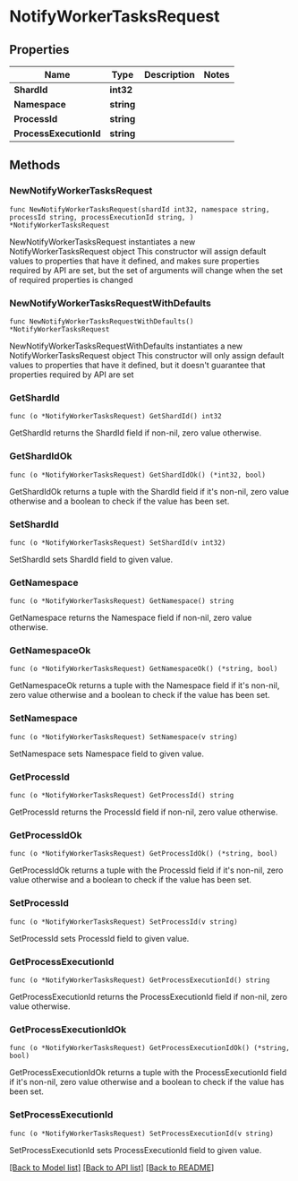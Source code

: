 # NotifyWorkerTasksRequest

## Properties

Name | Type | Description | Notes
------------ | ------------- | ------------- | -------------
**ShardId** | **int32** |  | 
**Namespace** | **string** |  | 
**ProcessId** | **string** |  | 
**ProcessExecutionId** | **string** |  | 

## Methods

### NewNotifyWorkerTasksRequest

`func NewNotifyWorkerTasksRequest(shardId int32, namespace string, processId string, processExecutionId string, ) *NotifyWorkerTasksRequest`

NewNotifyWorkerTasksRequest instantiates a new NotifyWorkerTasksRequest object
This constructor will assign default values to properties that have it defined,
and makes sure properties required by API are set, but the set of arguments
will change when the set of required properties is changed

### NewNotifyWorkerTasksRequestWithDefaults

`func NewNotifyWorkerTasksRequestWithDefaults() *NotifyWorkerTasksRequest`

NewNotifyWorkerTasksRequestWithDefaults instantiates a new NotifyWorkerTasksRequest object
This constructor will only assign default values to properties that have it defined,
but it doesn't guarantee that properties required by API are set

### GetShardId

`func (o *NotifyWorkerTasksRequest) GetShardId() int32`

GetShardId returns the ShardId field if non-nil, zero value otherwise.

### GetShardIdOk

`func (o *NotifyWorkerTasksRequest) GetShardIdOk() (*int32, bool)`

GetShardIdOk returns a tuple with the ShardId field if it's non-nil, zero value otherwise
and a boolean to check if the value has been set.

### SetShardId

`func (o *NotifyWorkerTasksRequest) SetShardId(v int32)`

SetShardId sets ShardId field to given value.


### GetNamespace

`func (o *NotifyWorkerTasksRequest) GetNamespace() string`

GetNamespace returns the Namespace field if non-nil, zero value otherwise.

### GetNamespaceOk

`func (o *NotifyWorkerTasksRequest) GetNamespaceOk() (*string, bool)`

GetNamespaceOk returns a tuple with the Namespace field if it's non-nil, zero value otherwise
and a boolean to check if the value has been set.

### SetNamespace

`func (o *NotifyWorkerTasksRequest) SetNamespace(v string)`

SetNamespace sets Namespace field to given value.


### GetProcessId

`func (o *NotifyWorkerTasksRequest) GetProcessId() string`

GetProcessId returns the ProcessId field if non-nil, zero value otherwise.

### GetProcessIdOk

`func (o *NotifyWorkerTasksRequest) GetProcessIdOk() (*string, bool)`

GetProcessIdOk returns a tuple with the ProcessId field if it's non-nil, zero value otherwise
and a boolean to check if the value has been set.

### SetProcessId

`func (o *NotifyWorkerTasksRequest) SetProcessId(v string)`

SetProcessId sets ProcessId field to given value.


### GetProcessExecutionId

`func (o *NotifyWorkerTasksRequest) GetProcessExecutionId() string`

GetProcessExecutionId returns the ProcessExecutionId field if non-nil, zero value otherwise.

### GetProcessExecutionIdOk

`func (o *NotifyWorkerTasksRequest) GetProcessExecutionIdOk() (*string, bool)`

GetProcessExecutionIdOk returns a tuple with the ProcessExecutionId field if it's non-nil, zero value otherwise
and a boolean to check if the value has been set.

### SetProcessExecutionId

`func (o *NotifyWorkerTasksRequest) SetProcessExecutionId(v string)`

SetProcessExecutionId sets ProcessExecutionId field to given value.



[[Back to Model list]](../README.md#documentation-for-models) [[Back to API list]](../README.md#documentation-for-api-endpoints) [[Back to README]](../README.md)


